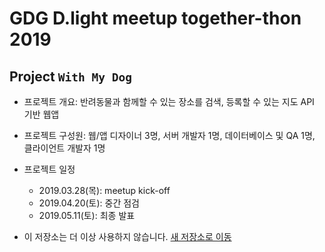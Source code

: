 # GDG D.light meetup together-thon 2019

## Project `With My Dog`

- 프로젝트 개요: 반려동물과 함께할 수 있는 장소를 검색, 등록할 수 있는 지도 API 기반 웹앱
- 프로젝트 구성원: 웹/앱 디자이너 3명, 서버 개발자 1명, 데이터베이스 및 QA 1명, 클라이언트 개발자 1명
- 프로젝트 일정

  - 2019.03.28(목): meetup kick-off
  - 2019.04.20(토): 중간 점검
  - 2019.05.11(토): 최종 발표

- 이 저장소는 더 이상 사용하지 않습니다. [새 저장소로 이동](https://github.com/shiincs/withmy.dog)

<!-- - 구현 기능
  1. 지도 띄우기(kakao map api 사용)
  2. 가짜 데이터를 이용해 마커 추가하기
  3. 기본 마커를 이미지 마커로 대체하고 각 카테고리 별로 다른 마커 이미지 보여주기
  4. 해당 마커 클릭 시 인포 윈도우 또는 커스텀 오버레이 띄우기 (뷰포트 사이즈에 따라 레이아웃 조정)
  5. 지도에 마커가 추가된 장소의 정보를 목록 형태로 보여주기 (뷰포트 사이즈에 따라 레이아웃 조정)
  6. 카테고리별로 버튼을 만들고 버튼을 누르면 해당하는 카테고리의 데이터만 마커로 찍히고 목록에 출력되게 하기 -->

